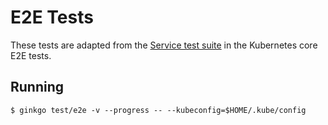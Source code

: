 # E2E Tests

These tests are adapted from the [Service test suite][1] in the Kubernetes core
E2E tests.

## Running

```
$ ginkgo test/e2e -v --progress -- --kubeconfig=$HOME/.kube/config
```


[1]: https://github.com/kubernetes/kubernetes/blob/0cb15453dae92d8be66cf42e6c1b04e21a2d0fb6/test/e2e/network/service.go
